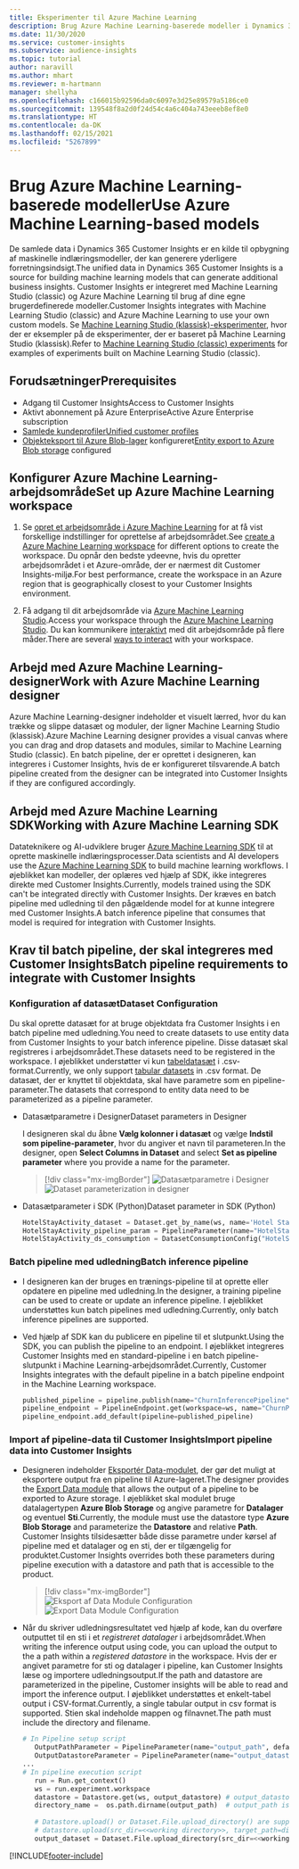 ```yaml
---
title: Eksperimenter til Azure Machine Learning
description: Brug Azure Machine Learning-baserede modeller i Dynamics 365 Customer Insights.
ms.date: 11/30/2020
ms.service: customer-insights
ms.subservice: audience-insights
ms.topic: tutorial
author: naravill
ms.author: mhart
ms.reviewer: m-hartmann
manager: shellyha
ms.openlocfilehash: c166015b92596da0c6097e3d25e89579a5186ce0
ms.sourcegitcommit: 139548f8a2d0f24d54c4a6c404a743eeeb8ef8e0
ms.translationtype: HT
ms.contentlocale: da-DK
ms.lasthandoff: 02/15/2021
ms.locfileid: "5267899"
---
```

# <a name="use-azure-machine-learning-based-models"></a><span data-ttu-id="ba1e6-103">Brug Azure Machine Learning-baserede modeller</span><span class="sxs-lookup"><span data-stu-id="ba1e6-103">Use Azure Machine Learning-based models</span></span>

<span data-ttu-id="ba1e6-104">De samlede data i Dynamics 365 Customer Insights er en kilde til opbygning af maskinelle indlæringsmodeller, der kan generere yderligere forretningsindsigt.</span><span class="sxs-lookup"><span data-stu-id="ba1e6-104">The unified data in Dynamics 365 Customer Insights is a source for building machine learning models that can generate additional business insights.</span></span> <span data-ttu-id="ba1e6-105">Customer Insights er integreret med Machine Learning Studio (classic) og Azure Machine Learning til brug af dine egne brugerdefinerede modeller.</span><span class="sxs-lookup"><span data-stu-id="ba1e6-105">Customer Insights integrates with Machine Learning Studio (classic) and Azure Machine Learning to use your own custom models.</span></span> <span data-ttu-id="ba1e6-106">Se [Machine Learning Studio (klassisk)-eksperimenter](machine-learning-studio-experiments.md), hvor der er eksempler på de eksperimenter, der er baseret på Machine Learning Studio (klassisk).</span><span class="sxs-lookup"><span data-stu-id="ba1e6-106">Refer to [Machine Learning Studio (classic) experiments](machine-learning-studio-experiments.md) for examples of experiments built on Machine Learning Studio (classic).</span></span> 

## <a name="prerequisites"></a><span data-ttu-id="ba1e6-107">Forudsætninger</span><span class="sxs-lookup"><span data-stu-id="ba1e6-107">Prerequisites</span></span>

- <span data-ttu-id="ba1e6-108">Adgang til Customer Insights</span><span class="sxs-lookup"><span data-stu-id="ba1e6-108">Access to Customer Insights</span></span>
- <span data-ttu-id="ba1e6-109">Aktivt abonnement på Azure Enterprise</span><span class="sxs-lookup"><span data-stu-id="ba1e6-109">Active Azure Enterprise subscription</span></span>
- [<span data-ttu-id="ba1e6-110">Samlede kundeprofiler</span><span class="sxs-lookup"><span data-stu-id="ba1e6-110">Unified customer profiles</span></span>](data-unification.md)
- <span data-ttu-id="ba1e6-111">[Objekteksport til Azure Blob-lager](export-azure-blob-storage.md) konfigureret</span><span class="sxs-lookup"><span data-stu-id="ba1e6-111">[Entity export to Azure Blob storage](export-azure-blob-storage.md) configured</span></span>

## <a name="set-up-azure-machine-learning-workspace"></a><span data-ttu-id="ba1e6-112">Konfigurer Azure Machine Learning-arbejdsområde</span><span class="sxs-lookup"><span data-stu-id="ba1e6-112">Set up Azure Machine Learning workspace</span></span>

1. <span data-ttu-id="ba1e6-113">Se [opret et arbejdsområde i Azure Machine Learning](https://docs.microsoft.com/azure/machine-learning/concept-workspace#-create-a-workspace) for at få vist forskellige indstillinger for oprettelse af arbejdsområdet.</span><span class="sxs-lookup"><span data-stu-id="ba1e6-113">See [create a Azure Machine Learning workspace](https://docs.microsoft.com/azure/machine-learning/concept-workspace#-create-a-workspace) for different options to create the workspace.</span></span> <span data-ttu-id="ba1e6-114">Du opnår den bedste ydeevne, hvis du opretter arbejdsområdet i et Azure-område, der er nærmest dit Customer Insights-miljø.</span><span class="sxs-lookup"><span data-stu-id="ba1e6-114">For best performance, create the workspace in an Azure region that is geographically closest to your Customer Insights environment.</span></span>

1. <span data-ttu-id="ba1e6-115">Få adgang til dit arbejdsområde via [Azure Machine Learning Studio](https://ml.azure.com/).</span><span class="sxs-lookup"><span data-stu-id="ba1e6-115">Access your workspace through the [Azure Machine Learning Studio](https://ml.azure.com/).</span></span> <span data-ttu-id="ba1e6-116">Du kan kommunikere [interaktivt](https://docs.microsoft.com/azure/machine-learning/concept-workspace#tools-for-workspace-interaction) med dit arbejdsområde på flere måder.</span><span class="sxs-lookup"><span data-stu-id="ba1e6-116">There are several [ways to interact](https://docs.microsoft.com/azure/machine-learning/concept-workspace#tools-for-workspace-interaction) with your workspace.</span></span>

## <a name="work-with-azure-machine-learning-designer"></a><span data-ttu-id="ba1e6-117">Arbejd med Azure Machine Learning-designer</span><span class="sxs-lookup"><span data-stu-id="ba1e6-117">Work with Azure Machine Learning designer</span></span>

<span data-ttu-id="ba1e6-118">Azure Machine Learning-designer indeholder et visuelt lærred, hvor du kan trække og slippe datasæt og moduler, der ligner Machine Learning Studio (klassisk).</span><span class="sxs-lookup"><span data-stu-id="ba1e6-118">Azure Machine Learning designer provides a visual canvas where you can drag and drop datasets and modules, similar to Machine Learning Studio (classic).</span></span> <span data-ttu-id="ba1e6-119">En batch pipeline, der er oprettet i designeren, kan integreres i Customer Insights, hvis de er konfigureret tilsvarende.</span><span class="sxs-lookup"><span data-stu-id="ba1e6-119">A batch pipeline created from the designer can be integrated into Customer Insights if they are configured accordingly.</span></span> 
   
## <a name="working-with-azure-machine-learning-sdk"></a><span data-ttu-id="ba1e6-120">Arbejd med Azure Machine Learning SDK</span><span class="sxs-lookup"><span data-stu-id="ba1e6-120">Working with Azure Machine Learning SDK</span></span>

<span data-ttu-id="ba1e6-121">Datateknikere og AI-udviklere bruger [Azure Machine Learning SDK](https://docs.microsoft.com/python/api/overview/azure/ml/?view=azure-ml-py&preserve-view=true) til at oprette maskinelle indlæringsprocesser.</span><span class="sxs-lookup"><span data-stu-id="ba1e6-121">Data scientists and AI developers use the [Azure Machine Learning SDK](https://docs.microsoft.com/python/api/overview/azure/ml/?view=azure-ml-py&preserve-view=true) to build machine learning workflows.</span></span> <span data-ttu-id="ba1e6-122">I øjeblikket kan modeller, der oplæres ved hjælp af SDK, ikke integreres direkte med Customer Insights.</span><span class="sxs-lookup"><span data-stu-id="ba1e6-122">Currently, models trained using the SDK can't be integrated directly with Customer Insights.</span></span> <span data-ttu-id="ba1e6-123">Der kræves en batch pipeline med udledning til den pågældende model for at kunne integrere med Customer Insights.</span><span class="sxs-lookup"><span data-stu-id="ba1e6-123">A batch inference pipeline that consumes that model is required for integration with Customer Insights.</span></span>

## <a name="batch-pipeline-requirements-to-integrate-with-customer-insights"></a><span data-ttu-id="ba1e6-124">Krav til batch pipeline, der skal integreres med Customer Insights</span><span class="sxs-lookup"><span data-stu-id="ba1e6-124">Batch pipeline requirements to integrate with Customer Insights</span></span>

### <a name="dataset-configuration"></a><span data-ttu-id="ba1e6-125">Konfiguration af datasæt</span><span class="sxs-lookup"><span data-stu-id="ba1e6-125">Dataset Configuration</span></span>

<span data-ttu-id="ba1e6-126">Du skal oprette datasæt for at bruge objektdata fra Customer Insights i en batch pipeline med udledning.</span><span class="sxs-lookup"><span data-stu-id="ba1e6-126">You need to create datasets to use entity data from Customer Insights to your batch inference pipeline.</span></span> <span data-ttu-id="ba1e6-127">Disse datasæt skal registreres i arbejdsområdet.</span><span class="sxs-lookup"><span data-stu-id="ba1e6-127">These datasets need to be registered in the workspace.</span></span> <span data-ttu-id="ba1e6-128">I øjeblikket understøtter vi kun [tabeldatasæt](https://docs.microsoft.com/azure/machine-learning/how-to-create-register-datasets#tabulardataset) i .csv-format.</span><span class="sxs-lookup"><span data-stu-id="ba1e6-128">Currently, we only support [tabular datasets](https://docs.microsoft.com/azure/machine-learning/how-to-create-register-datasets#tabulardataset) in .csv format.</span></span> <span data-ttu-id="ba1e6-129">De datasæt, der er knyttet til objektdata, skal have parametre som en pipeline-parameter.</span><span class="sxs-lookup"><span data-stu-id="ba1e6-129">The datasets that correspond to entity data need to be parameterized as a pipeline parameter.</span></span>
   
* <span data-ttu-id="ba1e6-130">Datasætparametre i Designer</span><span class="sxs-lookup"><span data-stu-id="ba1e6-130">Dataset parameters in Designer</span></span>
   
     <span data-ttu-id="ba1e6-131">I designeren skal du åbne **Vælg kolonner i datasæt** og vælge **Indstil som pipeline-parameter**, hvor du angiver et navn til parameteren.</span><span class="sxs-lookup"><span data-stu-id="ba1e6-131">In the designer, open **Select Columns in Dataset** and select **Set as pipeline parameter** where you provide a name for the parameter.</span></span>

     > [!div class="mx-imgBorder"]
     > <span data-ttu-id="ba1e6-132">![Datasætparametre i Designer](media/intelligence-designer-dataset-parameters.png "Datasætparametre i Designer")</span><span class="sxs-lookup"><span data-stu-id="ba1e6-132">![Dataset parameterization in designer](media/intelligence-designer-dataset-parameters.png "Dataset parameterization in designer")</span></span>
   
* <span data-ttu-id="ba1e6-133">Datasætparameter i SDK (Python)</span><span class="sxs-lookup"><span data-stu-id="ba1e6-133">Dataset parameter in SDK (Python)</span></span>
   
   ```python
   HotelStayActivity_dataset = Dataset.get_by_name(ws, name='Hotel Stay Activity Data')
   HotelStayActivity_pipeline_param = PipelineParameter(name="HotelStayActivity_pipeline_param", default_value=HotelStayActivity_dataset)
   HotelStayActivity_ds_consumption = DatasetConsumptionConfig("HotelStayActivity_dataset", HotelStayActivity_pipeline_param)
   ```

### <a name="batch-inference-pipeline"></a><span data-ttu-id="ba1e6-134">Batch pipeline med udledning</span><span class="sxs-lookup"><span data-stu-id="ba1e6-134">Batch inference pipeline</span></span>
  
* <span data-ttu-id="ba1e6-135">I designeren kan der bruges en trænings-pipeline til at oprette eller opdatere en pipeline med udledning.</span><span class="sxs-lookup"><span data-stu-id="ba1e6-135">In the designer, a training pipeline can be used to create or update an inference pipeline.</span></span> <span data-ttu-id="ba1e6-136">I øjeblikket understøttes kun batch pipelines med udledning.</span><span class="sxs-lookup"><span data-stu-id="ba1e6-136">Currently, only batch inference pipelines are supported.</span></span>

* <span data-ttu-id="ba1e6-137">Ved hjælp af SDK kan du publicere en pipeline til et slutpunkt.</span><span class="sxs-lookup"><span data-stu-id="ba1e6-137">Using the SDK, you can publish the pipeline to an endpoint.</span></span> <span data-ttu-id="ba1e6-138">I øjeblikket integreres Customer Insights med en standard-pipeline i en batch pipeline-slutpunkt i Machine Learning-arbejdsområdet.</span><span class="sxs-lookup"><span data-stu-id="ba1e6-138">Currently, Customer Insights integrates with the default pipeline in a batch pipeline endpoint in the Machine Learning workspace.</span></span>
   
   ```python
   published_pipeline = pipeline.publish(name="ChurnInferencePipeline", description="Published Churn Inference pipeline")
   pipeline_endpoint = PipelineEndpoint.get(workspace=ws, name="ChurnPipelineEndpoint") 
   pipeline_endpoint.add_default(pipeline=published_pipeline)
   ```

### <a name="import-pipeline-data-into-customer-insights"></a><span data-ttu-id="ba1e6-139">Import af pipeline-data til Customer Insights</span><span class="sxs-lookup"><span data-stu-id="ba1e6-139">Import pipeline data into Customer Insights</span></span>

* <span data-ttu-id="ba1e6-140">Designeren indeholder [Eksportér Data-modulet](https://docs.microsoft.com/azure/machine-learning/algorithm-module-reference/export-data), der gør det muligt at eksportere output fra en pipeline til Azure-lageret.</span><span class="sxs-lookup"><span data-stu-id="ba1e6-140">The designer provides the [Export Data module](https://docs.microsoft.com/azure/machine-learning/algorithm-module-reference/export-data) that allows the output of a pipeline to be exported to Azure storage.</span></span> <span data-ttu-id="ba1e6-141">I øjeblikket skal modulet bruge datalagertypen **Azure Blob Storage** og angive parametre for **Datalager** og eventuel **Sti**.</span><span class="sxs-lookup"><span data-stu-id="ba1e6-141">Currently, the module must use the datastore type **Azure Blob Storage** and parameterize the **Datastore** and relative **Path**.</span></span> <span data-ttu-id="ba1e6-142">Customer Insights tilsidesætter både disse parametre under kørsel af pipeline med et datalager og en sti, der er tilgængelig for produktet.</span><span class="sxs-lookup"><span data-stu-id="ba1e6-142">Customer Insights overrides both these parameters during pipeline execution with a datastore and path that is accessible to the product.</span></span>
   > [!div class="mx-imgBorder"]
   > <span data-ttu-id="ba1e6-143">![Eksport af Data Module Configuration](media/intelligence-designer-importdata.png "Eksport af Data Module Configuration")</span><span class="sxs-lookup"><span data-stu-id="ba1e6-143">![Export Data Module Configuration](media/intelligence-designer-importdata.png "Export Data Module Configuration")</span></span>
   
* <span data-ttu-id="ba1e6-144">Når du skriver udledningsresultatet ved hjælp af kode, kan du overføre outputtet til en sti i et *registreret datalager* i arbejdsområdet.</span><span class="sxs-lookup"><span data-stu-id="ba1e6-144">When writing the inference output using code, you can upload the output to the a path within a *registered datastore* in the workspace.</span></span> <span data-ttu-id="ba1e6-145">Hvis der er angivet parametre for sti og datalager i pipeline, kan Customer Insights læse og importere udledningsoutput.</span><span class="sxs-lookup"><span data-stu-id="ba1e6-145">If the path and datastore are parameterized in the pipeline, Customer insights will be able to read and import the inference output.</span></span> <span data-ttu-id="ba1e6-146">I øjeblikket understøttes et enkelt-tabel output i CSV-format.</span><span class="sxs-lookup"><span data-stu-id="ba1e6-146">Currently, a single tabular output in csv format is supported.</span></span> <span data-ttu-id="ba1e6-147">Stien skal indeholde mappen og filnavnet.</span><span class="sxs-lookup"><span data-stu-id="ba1e6-147">The path must include the directory and filename.</span></span>

   ```python
   # In Pipeline setup script
      OutputPathParameter = PipelineParameter(name="output_path", default_value="HotelChurnOutput/HotelChurnOutput.csv")
      OutputDatastoreParameter = PipelineParameter(name="output_datastore", default_value="workspaceblobstore")
   ...
   # In pipeline execution script
      run = Run.get_context()
      ws = run.experiment.workspace
      datastore = Datastore.get(ws, output_datastore) # output_datastore is parameterized
      directory_name =  os.path.dirname(output_path)  # output_path is parameterized.
      
      # Datastore.upload() or Dataset.File.upload_directory() are supported methods to uplaod the data
      # datastore.upload(src_dir=<<working directory>>, target_path=directory_name, overwrite=False, show_progress=True)
      output_dataset = Dataset.File.upload_directory(src_dir=<<working directory>>, target = (datastore, directory_name)) # Remove trailing "/" from directory_name
   ```


[!INCLUDE[footer-include](../includes/footer-banner.md)]